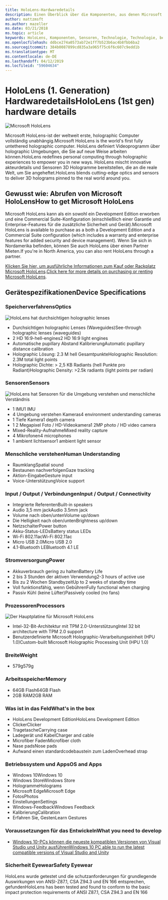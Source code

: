 ```yaml
---
title: HoloLens-Hardwaredetails
description: Einen Überblick über die Komponenten, aus denen Microsoft HoloLens, die weltweit erste vollständig unabhängig holographic Computer unter Windows besteht.
author: mattzmsft
ms.author: mazeller
ms.date: 03/21/2018
ms.topic: article
keywords: HoloLens, Komponenten, Sensoren, Technologie, Technologie, beenden, und Beendigung,
ms.openlocfilehash: ddbce274a0573ab72e1ff7b523b6ac4b8fbb6ba2
ms.sourcegitcommit: 384b0087899cd835a3a965f75c6f6c607c9edd1b
ms.translationtype: MT
ms.contentlocale: de-DE
ms.lasthandoff: 04/12/2019
ms.locfileid: "59604634"
---
```

# <a name="hololens-1st-gen-hardware-details"></a><span data-ttu-id="6232a-104">HoloLens (1. Generation) Hardwaredetails</span><span class="sxs-lookup"><span data-stu-id="6232a-104">HoloLens (1st gen) hardware details</span></span>

![Microsoft HoloLens](images/see-through-400px.jpg)

<span data-ttu-id="6232a-106">Microsoft HoloLens-ist der weltweit erste, holographic Computer vollständig unabhängig.</span><span class="sxs-lookup"><span data-stu-id="6232a-106">Microsoft HoloLens is the world's first fully untethered holographic computer.</span></span> <span data-ttu-id="6232a-107">HoloLens definiert Videoprogramm über holographic Umgebungen, die Sie auf neue Weise arbeiten können.</span><span class="sxs-lookup"><span data-stu-id="6232a-107">HoloLens redefines personal computing through holographic experiences to empower you in new ways.</span></span> <span data-ttu-id="6232a-108">HoloLens mischt innovative akteurdetails und Sensoren 3D Hologramme bereitstellen, die an die reale Welt, um Sie angeheftet.</span><span class="sxs-lookup"><span data-stu-id="6232a-108">HoloLens blends cutting-edge optics and sensors to deliver 3D holograms pinned to the real world around you.</span></span>

## <a name="how-to-get-microsoft-hololens"></a><span data-ttu-id="6232a-109">Gewusst wie: Abrufen von Microsoft HoloLens</span><span class="sxs-lookup"><span data-stu-id="6232a-109">How to get Microsoft HoloLens</span></span>

<span data-ttu-id="6232a-110">Microsoft HoloLens kann als ein sowohl ein Development Edition erworben und eine Commercial Suite-Konfiguration (einschließlich einer Garantie und Enterprise-Features für die zusätzliche Sicherheit und Gerät).</span><span class="sxs-lookup"><span data-stu-id="6232a-110">Microsoft HoloLens is available to purchase as a both a Development Edition and a Commercial Suite configuration (which includes a warranty and enterprise features for added security and device management).</span></span> <span data-ttu-id="6232a-111">Wenn Sie sich in Nordamerika befinden, können Sie auch HoloLens über einen Partner Mieten.</span><span class="sxs-lookup"><span data-stu-id="6232a-111">If you're in North America, you can also rent HoloLens through a partner.</span></span>

<span data-ttu-id="6232a-112">[Klicken Sie hier, um ausführliche Informationen zum Kauf oder Rackplatz Microsoft HoloLens](https://www.microsoft.com/hololens/buy).</span><span class="sxs-lookup"><span data-stu-id="6232a-112">[Click here for more details on purchasing or renting Microsoft HoloLens](https://www.microsoft.com/hololens/buy).</span></span>

## <a name="device-specifications"></a><span data-ttu-id="6232a-113">Gerätespezifikationen</span><span class="sxs-lookup"><span data-stu-id="6232a-113">Device Specifications</span></span>

### <a name="optics"></a><span data-ttu-id="6232a-114">Speicherverfahrens</span><span class="sxs-lookup"><span data-stu-id="6232a-114">Optics</span></span>

![HoloLens hat durchsichtigen holographic lenses](images/displays-400px.jpg)
* <span data-ttu-id="6232a-116">Durchsichtigen holographic Lenses (Waveguides)</span><span class="sxs-lookup"><span data-stu-id="6232a-116">See-through holographic lenses (waveguides)</span></span>
* <span data-ttu-id="6232a-117">2 HD 16:9-hell-engines</span><span class="sxs-lookup"><span data-stu-id="6232a-117">2 HD 16:9 light engines</span></span>
* <span data-ttu-id="6232a-118">Automatische pupillary Abstand Kalibrierung</span><span class="sxs-lookup"><span data-stu-id="6232a-118">Automatic pupillary distance calibration</span></span>
* <span data-ttu-id="6232a-119">Holographic Lösung: 2.3 M hell Gesamtpunkte</span><span class="sxs-lookup"><span data-stu-id="6232a-119">Holographic Resolution: 2.3M total light points</span></span>
* <span data-ttu-id="6232a-120">Holographic Dichte: > 2,5 KB Radiants (hell Punkte pro Radiant)</span><span class="sxs-lookup"><span data-stu-id="6232a-120">Holographic Density: >2.5k radiants (light points per radian)</span></span>

### <a name="sensors"></a><span data-ttu-id="6232a-121">Sensoren</span><span class="sxs-lookup"><span data-stu-id="6232a-121">Sensors</span></span>

![HoloLens hat Sensoren für die Umgebung verstehen und menschliche Verständnis](images/sensor-bar-400px.jpg)
* <span data-ttu-id="6232a-123">1 IMU</span><span class="sxs-lookup"><span data-stu-id="6232a-123">1 IMU</span></span>
* <span data-ttu-id="6232a-124">4 Umgebung verstehen Kameras</span><span class="sxs-lookup"><span data-stu-id="6232a-124">4 environment understanding cameras</span></span>
* <span data-ttu-id="6232a-125">1 Tiefe Kamera</span><span class="sxs-lookup"><span data-stu-id="6232a-125">1 depth camera</span></span>
* <span data-ttu-id="6232a-126">1 2 Megapixel Foto / HD-Videokamera</span><span class="sxs-lookup"><span data-stu-id="6232a-126">1 2MP photo / HD video camera</span></span>
* <span data-ttu-id="6232a-127">Mixed-Reality-Aufnahme</span><span class="sxs-lookup"><span data-stu-id="6232a-127">Mixed reality capture</span></span>
* <span data-ttu-id="6232a-128">4 Mikrofonen</span><span class="sxs-lookup"><span data-stu-id="6232a-128">4 microphones</span></span>
* <span data-ttu-id="6232a-129">1 ambient lichtsensor</span><span class="sxs-lookup"><span data-stu-id="6232a-129">1 ambient light sensor</span></span>

### <a name="human-understanding"></a><span data-ttu-id="6232a-130">Menschliche verstehen</span><span class="sxs-lookup"><span data-stu-id="6232a-130">Human Understanding</span></span>
* <span data-ttu-id="6232a-131">Raumklang</span><span class="sxs-lookup"><span data-stu-id="6232a-131">Spatial sound</span></span>
* <span data-ttu-id="6232a-132">Bestaunen nachverfolgen</span><span class="sxs-lookup"><span data-stu-id="6232a-132">Gaze tracking</span></span>
* <span data-ttu-id="6232a-133">Aktion-Eingabe</span><span class="sxs-lookup"><span data-stu-id="6232a-133">Gesture input</span></span>
* <span data-ttu-id="6232a-134">Voice-Unterstützung</span><span class="sxs-lookup"><span data-stu-id="6232a-134">Voice support</span></span>

### <a name="input--output--connectivity"></a><span data-ttu-id="6232a-135">Input / Output / Verbindungen</span><span class="sxs-lookup"><span data-stu-id="6232a-135">Input / Output / Connectivity</span></span>
* <span data-ttu-id="6232a-136">Integrierte Referenten</span><span class="sxs-lookup"><span data-stu-id="6232a-136">Built-in speakers</span></span>
* <span data-ttu-id="6232a-137">Audio 3,5 mm jack</span><span class="sxs-lookup"><span data-stu-id="6232a-137">Audio 3.5mm jack</span></span>
* <span data-ttu-id="6232a-138">Volume nach oben/unten</span><span class="sxs-lookup"><span data-stu-id="6232a-138">Volume up/down</span></span>
* <span data-ttu-id="6232a-139">Die Helligkeit nach oben/unten</span><span class="sxs-lookup"><span data-stu-id="6232a-139">Brightness up/down</span></span>
* <span data-ttu-id="6232a-140">Netzschalter</span><span class="sxs-lookup"><span data-stu-id="6232a-140">Power button</span></span>
* <span data-ttu-id="6232a-141">Akku-Status-LEDs</span><span class="sxs-lookup"><span data-stu-id="6232a-141">Battery status LEDs</span></span>
* <span data-ttu-id="6232a-142">Wi-Fi 802.11ac</span><span class="sxs-lookup"><span data-stu-id="6232a-142">Wi-Fi 802.11ac</span></span>
* <span data-ttu-id="6232a-143">Micro USB 2.0</span><span class="sxs-lookup"><span data-stu-id="6232a-143">Micro USB 2.0</span></span>
* <span data-ttu-id="6232a-144">4.1-Bluetooth LE</span><span class="sxs-lookup"><span data-stu-id="6232a-144">Bluetooth 4.1 LE</span></span>

### <a name="power"></a><span data-ttu-id="6232a-145">Stromversorgung</span><span class="sxs-lookup"><span data-stu-id="6232a-145">Power</span></span>
* <span data-ttu-id="6232a-146">Akkuverbrauch gering zu halten</span><span class="sxs-lookup"><span data-stu-id="6232a-146">Battery Life</span></span>
* <span data-ttu-id="6232a-147">2 bis 3 Stunden der aktiven Verwendung</span><span class="sxs-lookup"><span data-stu-id="6232a-147">2-3 hours of active use</span></span>
* <span data-ttu-id="6232a-148">Bis zu 2 Wochen Standbyzeit</span><span class="sxs-lookup"><span data-stu-id="6232a-148">Up to 2 weeks of standby time</span></span>
* <span data-ttu-id="6232a-149">Voll funktionsfähig, wenn Gebühren</span><span class="sxs-lookup"><span data-stu-id="6232a-149">Fully functional when charging</span></span>
* <span data-ttu-id="6232a-150">Passiv Kühl (keine Lüfter)</span><span class="sxs-lookup"><span data-stu-id="6232a-150">Passively cooled (no fans)</span></span>

### <a name="processors"></a><span data-ttu-id="6232a-151">Prozessoren</span><span class="sxs-lookup"><span data-stu-id="6232a-151">Processors</span></span>

![Der Hauptplatine für Microsoft HoloLens](images/motherboard-400px.jpg)
* <span data-ttu-id="6232a-153">Intel-32-Bit-Architektur mit TPM 2.0-Unterstützung</span><span class="sxs-lookup"><span data-stu-id="6232a-153">Intel 32 bit architecture with TPM 2.0 support</span></span>
* <span data-ttu-id="6232a-154">Benutzerdefinierte Microsoft Holographic-Verarbeitungseinheit (HPU 1.0)</span><span class="sxs-lookup"><span data-stu-id="6232a-154">Custom-built Microsoft Holographic Processing Unit (HPU 1.0)</span></span>

### <a name="weight"></a><span data-ttu-id="6232a-155">Breite</span><span class="sxs-lookup"><span data-stu-id="6232a-155">Weight</span></span>
* <span data-ttu-id="6232a-156">579g</span><span class="sxs-lookup"><span data-stu-id="6232a-156">579g</span></span>

### <a name="memory"></a><span data-ttu-id="6232a-157">Arbeitsspeicher</span><span class="sxs-lookup"><span data-stu-id="6232a-157">Memory</span></span>
* <span data-ttu-id="6232a-158">64GB Flash</span><span class="sxs-lookup"><span data-stu-id="6232a-158">64GB Flash</span></span>
* <span data-ttu-id="6232a-159">2GB RAM</span><span class="sxs-lookup"><span data-stu-id="6232a-159">2GB RAM</span></span>

### <a name="whats-in-the-box"></a><span data-ttu-id="6232a-160">Was ist in das Feld</span><span class="sxs-lookup"><span data-stu-id="6232a-160">What's in the box</span></span>
* <span data-ttu-id="6232a-161">HoloLens Development Edition</span><span class="sxs-lookup"><span data-stu-id="6232a-161">HoloLens Development Edition</span></span>
* <span data-ttu-id="6232a-162">Clicker</span><span class="sxs-lookup"><span data-stu-id="6232a-162">Clicker</span></span>
* <span data-ttu-id="6232a-163">Tragetasche</span><span class="sxs-lookup"><span data-stu-id="6232a-163">Carrying case</span></span>
* <span data-ttu-id="6232a-164">Ladegerät und Kabel</span><span class="sxs-lookup"><span data-stu-id="6232a-164">Charger and cable</span></span>
* <span data-ttu-id="6232a-165">Microfiber Faden</span><span class="sxs-lookup"><span data-stu-id="6232a-165">Microfiber cloth</span></span>
* <span data-ttu-id="6232a-166">Nase pads</span><span class="sxs-lookup"><span data-stu-id="6232a-166">Nose pads</span></span>
* <span data-ttu-id="6232a-167">Aufwand einen standardcodebaustein zum Laden</span><span class="sxs-lookup"><span data-stu-id="6232a-167">Overhead strap</span></span>

### <a name="os-and-apps"></a><span data-ttu-id="6232a-168">Betriebssystem und Apps</span><span class="sxs-lookup"><span data-stu-id="6232a-168">OS and Apps</span></span>
* <span data-ttu-id="6232a-169">Windows 10</span><span class="sxs-lookup"><span data-stu-id="6232a-169">Windows 10</span></span>
* <span data-ttu-id="6232a-170">Windows Store</span><span class="sxs-lookup"><span data-stu-id="6232a-170">Windows Store</span></span>
* <span data-ttu-id="6232a-171">Hologramme</span><span class="sxs-lookup"><span data-stu-id="6232a-171">Holograms</span></span>
* <span data-ttu-id="6232a-172">Microsoft Edge</span><span class="sxs-lookup"><span data-stu-id="6232a-172">Microsoft Edge</span></span>
* <span data-ttu-id="6232a-173">Fotos</span><span class="sxs-lookup"><span data-stu-id="6232a-173">Photos</span></span>
* <span data-ttu-id="6232a-174">Einstellungen</span><span class="sxs-lookup"><span data-stu-id="6232a-174">Settings</span></span>
* <span data-ttu-id="6232a-175">Windows-Feedback</span><span class="sxs-lookup"><span data-stu-id="6232a-175">Windows Feedback</span></span>
* <span data-ttu-id="6232a-176">Kalibrierung</span><span class="sxs-lookup"><span data-stu-id="6232a-176">Calibration</span></span>
* <span data-ttu-id="6232a-177">Erfahren Sie, Gesten</span><span class="sxs-lookup"><span data-stu-id="6232a-177">Learn Gestures</span></span>

### <a name="what-you-need-to-develop"></a><span data-ttu-id="6232a-178">Voraussetzungen für das Entwickeln</span><span class="sxs-lookup"><span data-stu-id="6232a-178">What you need to develop</span></span>
* [<span data-ttu-id="6232a-179">Windows 10-PCs können die neueste kompatiblen Versionen von Visual Studio und Unity ausführen</span><span class="sxs-lookup"><span data-stu-id="6232a-179">Windows 10 PC able to run the latest compatible versions of Visual Studio and Unity</span></span>](install-the-tools.md)

### <a name="safety-eyewear"></a><span data-ttu-id="6232a-180">Sicherheit Eyewear</span><span class="sxs-lookup"><span data-stu-id="6232a-180">Safety Eyewear</span></span>

<span data-ttu-id="6232a-181">HoloLens wurde getestet und die schutzanforderungen für grundlegende Auswirkungen von ANSI-Z87.1, CSA Z94.3 und EN 166 entsprechen, gefunden</span><span class="sxs-lookup"><span data-stu-id="6232a-181">HoloLens has been tested and found to conform to the basic impact protection requirements of ANSI Z87.1, CSA Z94.3 and EN 166</span></span>
